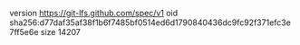 version https://git-lfs.github.com/spec/v1
oid sha256:d77daf35af38f1b6f7485bf0514ed6d1790840436dc9fc92f371efc3e7ff5e6e
size 14207
